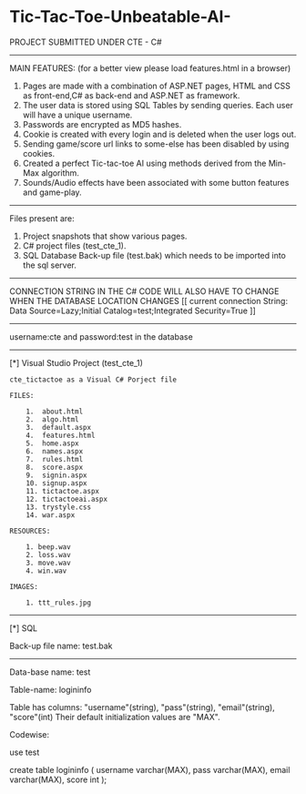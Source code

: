 # Tic-Tac-Toe-Unbeatable-AI-

PROJECT SUBMITTED UNDER CTE - C#
********************************

MAIN FEATURES: (for a better view please load features.html in a browser)

1. Pages are made with a combination of ASP.NET pages, HTML and CSS as front-end,C# as back-end and ASP.NET as framework.
2. The user data is stored using SQL Tables by sending queries. Each user will have a unique username.
3. Passwords are encrypted as MD5 hashes.
4. Cookie is created with every login and is deleted when the user logs out.
5. Sending game/score url links to some-else has been disabled by using cookies.
6. Created a perfect Tic-tac-toe AI using methods derived from the Min-Max algorithm.
7. Sounds/Audio effects have been associated with some button features and game-play.


**********************************

Files present are:

1. Project snapshots that show various pages.
2. C# project files (test_cte_1).
3. SQL Database Back-up file (test.bak) which needs to be imported into the sql server.


************************************
CONNECTION STRING IN THE C# CODE WILL ALSO HAVE TO CHANGE WHEN THE DATABASE LOCATION CHANGES
[[ current connection String: Data Source=Lazy;Initial Catalog=test;Integrated Security=True ]]
************************************

username:cte and password:test in the database

*************************************

[*] Visual Studio Project (test_cte_1)

	cte_tictactoe as a Visual C# Porject file

	FILES:

		1.  about.html
		2.  algo.html 
		3.  default.aspx
		4.  features.html
		5.  home.aspx
		6.  names.aspx
		7.  rules.html
		8.  score.aspx
		9.  signin.aspx
		10. signup.aspx
		11. tictactoe.aspx
		12. tictactoeai.aspx
		13. trystyle.css
		14. war.aspx

	RESOURCES:

		1. beep.wav
		2. loss.wav
		3. move.wav
		4. win.wav

	IMAGES:

		1. ttt_rules.jpg


**************************************


[*] SQL

Back-up file name: test.bak

----------------------------------------

Data-base name: test

Table-name: logininfo

Table has columns: "username"(string), "pass"(string), "email"(string), "score"(int)
Their default initialization values are "MAX".

Codewise:

use test

create table logininfo
(
username varchar(MAX),
pass varchar(MAX),
email varchar(MAX),
score int
);
